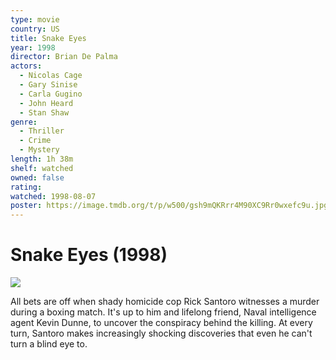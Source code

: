```yaml
---
type: movie
country: US
title: Snake Eyes
year: 1998
director: Brian De Palma
actors:
  - Nicolas Cage
  - Gary Sinise
  - Carla Gugino
  - John Heard
  - Stan Shaw
genre:
  - Thriller
  - Crime
  - Mystery
length: 1h 38m
shelf: watched
owned: false
rating:
watched: 1998-08-07
poster: https://image.tmdb.org/t/p/w500/gsh9mQKRrr4M90XC9Rr0wxefc9u.jpg
---
```


# Snake Eyes (1998)

![](https://image.tmdb.org/t/p/w500/gsh9mQKRrr4M90XC9Rr0wxefc9u.jpg)

All bets are off when shady homicide cop Rick Santoro witnesses a murder during a boxing match. It's up to him and lifelong friend, Naval intelligence agent Kevin Dunne, to uncover the conspiracy behind the killing. At every turn, Santoro makes increasingly shocking discoveries that even he can't turn a blind eye to.